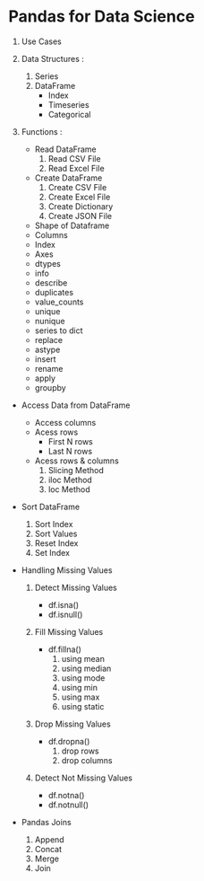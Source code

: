 # Pandas for Data Science

1. Use Cases

2. Data Structures :
    1. Series
    2. DataFrame
        - Index
        - Timeseries
        - Categorical

3. Functions :
    - Read DataFrame
        1. Read CSV File
        2. Read Excel File
    - Create DataFrame
        1. Create CSV File
        2. Create Excel File
        3. Create Dictionary
        4. Create JSON File
    - Shape of Dataframe
    - Columns
    - Index
    - Axes
    - dtypes
    - info
    - describe
    - duplicates
    - value_counts
    - unique
    - nunique
    - series to dict
    - replace
    - astype
    - insert
    - rename
    - apply
    - groupby

- Access Data from DataFrame
    - Access columns
    - Acess rows
        - First N rows
        - Last N rows
    - Acess rows & columns
        1. Slicing Method
        2. iloc Method
        3. loc Method

- Sort DataFrame
    1. Sort Index
    2. Sort Values
    3. Reset Index
    4. Set Index

- Handling Missing Values
    1. Detect Missing Values
        - df.isna()
        - df.isnull()

    2. Fill Missing Values
        - df.fillna()
            1. using mean
            2. using median
            3. using mode
            4. using min
            5. using max
            6. using static

    3. Drop Missing Values
        - df.dropna()
            1. drop rows
            2. drop columns

    4. Detect Not Missing Values
        - df.notna()
        - df.notnull()

- Pandas Joins
    1. Append
    2. Concat
    3. Merge
    4. Join

